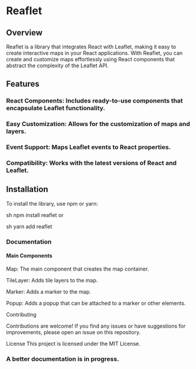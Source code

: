 # Reaflet

## Overview
Reaflet is a library that integrates React with Leaflet, making it easy to create interactive maps in your React applications. With Reaflet, you can create and customize maps effortlessly using React components that abstract the complexity of the Leaflet API.

## Features
### React Components: Includes ready-to-use components that encapsulate Leaflet functionality.
### Easy Customization: Allows for the customization of maps and layers.
### Event Support: Maps Leaflet events to React properties.
### Compatibility: Works with the latest versions of React and Leaflet.

## Installation
To install the library, use npm or yarn:

sh
npm install reaflet
or

sh
yarn add reaflet

### Documentation

#### Main Components

Map: The main component that creates the map container.

TileLayer: Adds tile layers to the map.

Marker: Adds a marker to the map.

Popup: Adds a popup that can be attached to a marker or other elements.

Contributing

Contributions are welcome! If you find any issues or have suggestions for improvements, please open an issue on this repository.

License
This project is licensed under the MIT License.

### A better documentation is in progress.
